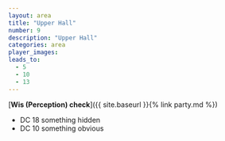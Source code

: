 ```yaml
---
layout: area
title: "Upper Hall"
number: 9
description: "Upper Hall"
categories: area
player_images:
leads_to:
  - 5
  - 10
  - 13
---
```



[**Wis (Perception) check**]({{ site.baseurl }}{% link party.md %})
* DC 18 something hidden
* DC 10 something obvious

